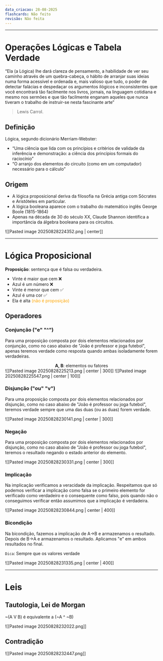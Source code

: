 ```yaml
---
data_criacao: 28-08-2025
flashcards: Não feito
revisão: Não feita
---
```


---

# Operações Lógicas e Tabela Verdade

“Ela (a Lógica) lhe dará clareza de pensamento, a habilidade de ver seu caminho através de um quebra-cabeça, o hábito de arranjar suas ideias numa forma acessível e ordenada e, mais valioso que tudo, o poder de detectar falácias e despedaçar os argumentos ilógicos e inconsistentes que você encontrará tão facilmente nos livros, jornais, na linguagem cotidiana e mesmo nos sermões e que tão facilmente enganam aqueles que nunca tiveram o trabalho de instruir-se nesta fascinante arte”
>Lewis Carrol.

## Definição

Lógica, segundo dicionário Merriam-Webster:
- “Uma ciência que lida com os princípios e critérios de validade da inferência e demonstração: a ciência dos princípios formais do raciocínio” 
- “O arranjo dos elementos do circuito (como em um computador) necessário para o cálculo”

## Origem

- A lógica proposicional deriva da filosofia na Grécia antiga com Sócrates e Aristóteles em particular.
- A lógica booleana aparece com o trabalho do matemático inglês George Boole (1815-1864)
- Apenas na década de 30 do século XX, Claude Shannon identifica a importância da álgebra booleana para os circuitos.

![[Pasted image 20250828224352.png | center]]

---
# Lógica Proposicional

**Proposição**: sentença que é falsa ou verdadeira.

- Vinte é maior que cem ❌
- Azul é um número ❌
- Vinte é menor que cem ✅
- Azul é uma cor ✅
- Ela é alta <span style="color:orange;">(não é proposição)</span>

## Operadores

### Conjunção ("e"  "^")

Para uma proposição composta por dois elementos relacionados por conjunção, como no caso abaixo de "João é professor e joga futebol", apenas teremos verdade como resposta quando ambas isoladamente forem verdadeiras.
<center><strong>A, B</strong>: elementos ou fatores</center>
![[Pasted image 20250828225213.png | center | 300]]
![[Pasted image 20250828225547.png | center | 100]]

### Disjunção ("ou"  "v")

Para uma proposição composta por dois elementos relacionados por disjunção, como no caso abaixo de "João é professor ou joga futebol", teremos verdade sempre que uma das duas (ou as duas) forem verdade.

![[Pasted image 20250828230141.png | center | 300]]

### Negação

Para uma proposição composta por dois elementos relacionados por disjunção, como no caso abaixo de "João é professor ou joga futebol", teremos o resultado negando o estado anterior do elemento.

![[Pasted image 20250828230331.png | center | 300]]

### Implicação

Na implicação verificamos a veracidade da implicação. Respeitamos que só podemos verificar a implicação como falsa se o primeiro elemento for verificado como verdadeiro e o consequente como falso, pois quando não o conseguimos verificar então assumimos que a implicação é verdadeira.

![[Pasted image 20250828230844.png | center | 400]]

### Bicondição

Na bicondição, fazemos a implicação de A->B e armazenamos o resultado. Depois de B->A e armazenamos o resultado.
Aplicamos "e" em ambos resultados no final.

`Dica`: Sempre que os valores verdade

![[Pasted image 20250828231335.png | center | 400]]

---

# Leis

## Tautologia, Lei de Morgan

~(A V B) é equivalente a (~A ^ ~B)

![[Pasted image 20250828232022.png]]

## Contradição

![[Pasted image 20250828232447.png]]